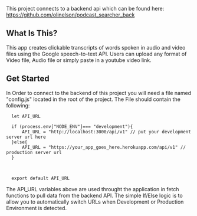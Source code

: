 This project connects to a backend api which can be found here: https://github.com/olinelson/podcast_searcher_back

## What Is This?

This app creates clickable transcripts of words spoken in audio and video files using the Google speech-to-text API. Users can upload any format of Video file, Audio file or simply paste in a youtube video link.

## Get Started

In Order to connect to the backend of this project you will need a file named "config.js" located in the root of the project.
The File should contain the following:
```
  let API_URL

  if (process.env["NODE_ENV"]=== "development"){
      API_URL = "http://localhost:3000/api/v1" // put your development server url here
  }else{
      API_URL = "https://your_app_goes_here.herokuapp.com/api/v1" // production server url
  }



  export default API_URL
```

The API_URL variables above are used throught the application in fetch functions to pull data from the backend API. The simple If/Else logic is to allow you to automatically switch URLs when Development or Production Environment is detected.
